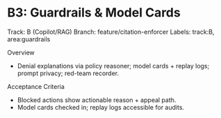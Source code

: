 # B3: Guardrails & Model Cards

Track: B (Copilot/RAG)
Branch: feature/citation-enforcer
Labels: track:B, area:guardrails

Overview

- Denial explanations via policy reasoner; model cards + replay logs; prompt privacy; red-team recorder.

Acceptance Criteria

- Blocked actions show actionable reason + appeal path.
- Model cards checked in; replay logs accessible for audits.
